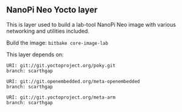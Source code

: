 ## NanoPi Neo Yocto layer

This is layer used to build a lab-tool NanoPi Neo image with various
networking and utilities included.

Build the image:  `bitbake core-image-lab`

This layer depends on:

    URI: git://git.yoctoproject.org/poky.git
    branch: scarthgap

    URI: git://git.openembedded.org/meta-openembedded
    branch: scarthgap

    URI: git://git.yoctoproject.org/meta-arm
    branch: scarthgap
